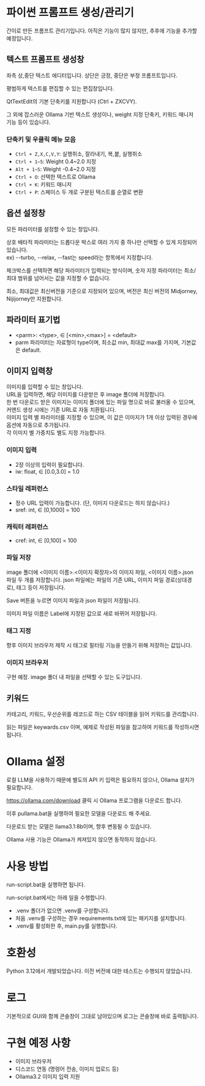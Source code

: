 # 파이썬 프롬프트 생성/관리기

간이로 만든 프롬프트 관리기입니다. 아직은 기능이 많지 않지만, 추후에 기능을 추가할 예정입니다.

## 텍스트 프롬프트 생성창

좌측 상,중단 텍스트 에디터입니다. 상단은 긍정, 중단은 부정 프롬프트입니다.

평범하게 텍스트를 편집할 수 있는 편집창입니다.

QtTextEdit의 기본 단축키를 지원합니다 (Ctrl + ZXCVY).

그 외에 잡스러운 Ollama 기반 텍스트 생성이나, weight 지정 단축키, 키워드 매니저 기능 등이 있습니다.

### 단축키 및 우클릭 메뉴 모음

- `Ctrl + Z,X,C,V,Y`: 실행취소, 잘라내기, 복,붙, 실행취소
- `Ctrl + 1~5`: Weight 0.4~2.0 지정
- `Alt + 1~5`: Weight -0.4~2.0 지정
- `Ctrl + O`: 선택한 텍스트로 Ollama
- `Ctrl + K`: 키워드 매니저
- `Ctrl + P`: 스페이스 두 개로 구분된 텍스트를 순열로 변환

## 옵션 설정창

모든 파라미터를 설정할 수 있는 창입니다.

상호 배타적 파라미터는 드롭다운 박스로 여러 가지 중 하나만 선택할 수 있게 지정되어 있습니다.<br>
ex) --turbo, --relax, --fast는 speed라는 항목에서 지정합니다.

체크박스를 선택하면 해당 파라미터가 입력되는 방식이며, 숫자 지정 파라미터는 최소/최대 범위를 넘어서는 값을 지정할 수 없습니다.<br>

최소, 최대값은 최신버전을 기준으로 지정되어 있으며, 버전은 최신 버전의 Midjorney, Nijijorney만 지원합니다.

## 파라미터 표기법

- \<parm\>: \<type\>, ∈ [\<min\>,\<max\>] = \<default\>
- parm 파라미터는 자료형이 type이며, 최소값 min, 최대값 max를 가지며, 기본값은 default.

## 이미지 입력창

이미지를 입력할 수 있는 창입니다.<br>
URL을 입력하면, 해당 이미지를 다운받은 후 image 폴더에 저장합니다.<br>
한 번 다운로드 받은 이미지는 이미지 폴더에 있는 파일 명으로 바로 불러올 수 있으며, 커맨드 생성 시에는 기존 URL로 자동 치환됩니다.<br>
이미지 입력 별 파라미터를 지정할 수 있으며, 이 값은 이미지가 1개 이상 입력된 경우에 옵션에 자동으로 추가됩니다.<br>
각 이미지 별 가중치도 별도 지정 가능합니다.<br>

### 이미지 입력

- 2장 이상의 입력이 필요합니다.
- iw: float, ∈ [0.0,3.0] = 1.0

### 스타일 레퍼런스

- 정수 URL 입력이 가능합니다. (단, 이미지 다운로드는 하지 않습니다.)
- sref: int, ∈ [0,1000] = 100

### 캐릭터 레퍼런스

- cref: int, ∈ [0,100] = 100

### 파일 저장

image 폴더에 \<이미지 이름\>.\<이미지 확장자\>의 이미지 파일, \<이미지 이름\>.json 파일 두 개를 저장합니다.
json 파일에는 파일의 기존 URL, 이미지 파일 경로(상대경로), 태그 등이 저장됩니다.

Save 버튼을 누르면 이미지 파일과 json 파일이 저장됩니다.

이미지 파일 이름은 Label에 지정된 값으로 새로 바뀌어 저장됩니다.

### 태그 지정

향후 이미지 브라우저 제작 시 태그로 필터링 기능을 만들기 위해 저장하는 값입니다.

### 이미지 브라우저

구현 예정. image 폴더 내 파일을 선택할 수 있는 도구입니다.

## 키워드

카테고리, 키워드, 우선순위를 레코드로 하는 CSV 테이블을 읽어 키워드를 관리합니다.

읽는 파일은 keywards.csv 이며, 예제로 작성된 파일을 참고하여 키워드를 작성하시면 됩니다.

# Ollama 설정
로컬 LLM을 사용하기 때문에 별도의 API 키 입력은 필요하지 않으나, Ollama 설치가 필요합니다.

https://ollama.com/download 클릭 시 Ollama 프로그램을 다운로드 합니다.

이후 pullama.bat을 실행하여 필요한 모델을 다운로드 해 주세요.

다운로드 받는 모델은 llama3.1:8b이며, 향후 변동될 수 있습니다.

Ollama 사용 기능은 Ollama가 켜져있지 않으면 동작하지 않습니다.

# 사용 방법
run-script.bat을 실행하면 됩니다.

run-script.bat에서는 아래 일을 수행합니다.
- .venv 폴더가 없으면 .venv를 구성합니다.
- 처음 .venv를 구성하는 경우 requirements.txt에 있는 패키지를 설치합니다.
- .venv를 활성화한 후, main.py를 실행합니다.

# 호환성
Python 3.12에서 개발되었습니다. 이전 버전에 대한 테스트는 수행되지 않았습니다.

# 로그
기본적으로 GUI와 함께 콘솔창이 그대로 남아있으며 로그는 콘솔창에 바로 출력됩니다.

# 구현 예정 사항
- 이미지 브라우저
- 디스코드 연동 (명령어 전송, 이미지 업로드 등)
- Ollama3.2 이미지 입력 지원 